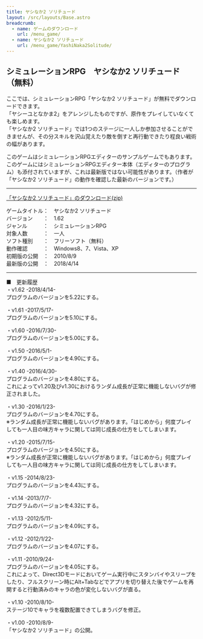 ```yaml
---
title: ヤシなか2 ソリチュード
layout: /src/layouts/Base.astro
breadcrumb:
  - name: ゲームのダウンロード
    url: /menu_game/
  - name: ヤシなか2 ソリチュード
    url: /menu_game/YashiNaka2Solitude/ 
---
```


## シミュレーションRPG　ヤシなか2 ソリチュード （無料）

ここでは、シミュレーションRPG「ヤシなか2 ソリチュード」が無料でダウンロードできます。  
「ヤシーユとなかま2」をアレンジしたものですが、原作をプレイしていなくても楽しめます。  
「ヤシなか2 ソリチュード」では1つのステージに一人しか参加させることができませんが、その分スキルを沢山覚えたり敵を倒すと再行動できたり程良い戦術の幅があります。  
  
このゲームはシミュレーションRPGエディターのサンプルゲームでもあります。  
このゲームにはシミュレーションRPGエディター本体（エディターのプログラム）も添付されていますが、これは最新版ではない可能性があります。（作者が「ヤシなか2 ソリチュード」の動作を確認した最新のバージョンです。）  

---

[「ヤシなか2 ソリチュード」のダウンロード(zip)](/soft/YashiNaka2Solitude/YashiNaka2_Solitude.zip "シミュレーションRPG「ヤシなか2 ソリチュード」のダウンロード (無料)")  

ゲームタイトル：　ヤシなか2 ソリチュード  
バージョン　　：　1.62  
ジャンル　　　：　シミュレーションRPG  
対象人数　　　：　一人  
ソフト種別　　：　フリーソフト（無料）  
動作確認　　　：　Windows8、7、Vista、XP  
初期版の公開　：　2010/8/9  
最新版の公開　：　2018/4/14  

---

■　更新履歴  
・v1.62 -2018/4/14-  
プログラムのバージョンを5.22にする。  
  
・v1.61 -2017/5/17-  
プログラムのバージョンを5.10にする。  
  
・v1.60 -2016/7/30-  
プログラムのバージョンを5.00にする。  
  
・v1.50 -2016/5/1-  
プログラムのバージョンを4.90にする。  
  
・v1.40 -2016/4/30-  
プログラムのバージョンを4.80にする。  
これによってv1.20及びv1.30におけるランダム成長が正常に機能しないバグが修正されました。  
  
・v1.30 -2016/1/23-  
プログラムのバージョンを4.70にする。  
※ランダム成長が正常に機能しないバグがあります。「はじめから」何度プレイしても一人目の味方キャラに関しては同じ成長の仕方をしてしまいます。  
  
・v1.20 -2015/7/15-  
プログラムのバージョンを4.50にする。  
※ランダム成長が正常に機能しないバグがあります。「はじめから」何度プレイしても一人目の味方キャラに関しては同じ成長の仕方をしてしまいます。  
  
・v1.15 -2014/8/23-  
プログラムのバージョンを4.43にする。  
  
・v1.14 -2013/7/7-  
プログラムのバージョンを4.32にする。  
  
・v1.13 -2012/5/11-  
プログラムのバージョンを4.09にする。  
  
・v1.12 -2012/1/22-  
プログラムのバージョンを4.07にする。  
  
・v1.11 -2010/9/24-  
プログラムのバージョンを4.05にする。  
これによって、Direct3Dモードにおいてゲーム実行中にスタンバイやスリープをしたり、フルスクリーン時にAlt+Tabなどでアプリを切り替えた後でゲームを再開すると行動済みのキャラの色が変化しないバグが直る。  
  
・v1.10 -2010/8/10-  
ステージ10でキャラを複数配置できてしまうバグを修正。  
  
・v1.00 -2010/8/9-  
「ヤシなか2 ソリチュード」の公開。
